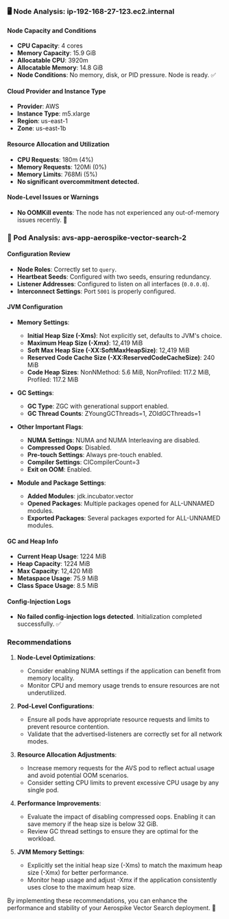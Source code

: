 ### 🖥️ Node Analysis: ip-192-168-27-123.ec2.internal

#### Node Capacity and Conditions
- **CPU Capacity**: 4 cores
- **Memory Capacity**: 15.9 GiB
- **Allocatable CPU**: 3920m
- **Allocatable Memory**: 14.8 GiB
- **Node Conditions**: No memory, disk, or PID pressure. Node is ready. ✅

#### Cloud Provider and Instance Type
- **Provider**: AWS
- **Instance Type**: m5.xlarge
- **Region**: us-east-1
- **Zone**: us-east-1b

#### Resource Allocation and Utilization
- **CPU Requests**: 180m (4%)
- **Memory Requests**: 120Mi (0%)
- **Memory Limits**: 768Mi (5%)
- **No significant overcommitment detected.**

#### Node-Level Issues or Warnings
- **No OOMKill events**: The node has not experienced any out-of-memory issues recently. 🚫

### 🧵 Pod Analysis: avs-app-aerospike-vector-search-2

#### Configuration Review
- **Node Roles**: Correctly set to `query`.
- **Heartbeat Seeds**: Configured with two seeds, ensuring redundancy.
- **Listener Addresses**: Configured to listen on all interfaces (`0.0.0.0`).
- **Interconnect Settings**: Port `5001` is properly configured.

#### JVM Configuration
- **Memory Settings**:
  - **Initial Heap Size (-Xms)**: Not explicitly set, defaults to JVM's choice.
  - **Maximum Heap Size (-Xmx)**: 12,419 MiB
  - **Soft Max Heap Size (-XX:SoftMaxHeapSize)**: 12,419 MiB
  - **Reserved Code Cache Size (-XX:ReservedCodeCacheSize)**: 240 MiB
  - **Code Heap Sizes**: NonNMethod: 5.6 MiB, NonProfiled: 117.2 MiB, Profiled: 117.2 MiB

- **GC Settings**:
  - **GC Type**: ZGC with generational support enabled.
  - **GC Thread Counts**: ZYoungGCThreads=1, ZOldGCThreads=1

- **Other Important Flags**:
  - **NUMA Settings**: NUMA and NUMA Interleaving are disabled.
  - **Compressed Oops**: Disabled.
  - **Pre-touch Settings**: Always pre-touch enabled.
  - **Compiler Settings**: CICompilerCount=3
  - **Exit on OOM**: Enabled.

- **Module and Package Settings**:
  - **Added Modules**: jdk.incubator.vector
  - **Opened Packages**: Multiple packages opened for ALL-UNNAMED modules.
  - **Exported Packages**: Several packages exported for ALL-UNNAMED modules.

#### GC and Heap Info
- **Current Heap Usage**: 1224 MiB
- **Heap Capacity**: 1224 MiB
- **Max Capacity**: 12,420 MiB
- **Metaspace Usage**: 75.9 MiB
- **Class Space Usage**: 8.5 MiB

#### Config-Injection Logs
- **No failed config-injection logs detected**. Initialization completed successfully. ✅

### Recommendations

1. **Node-Level Optimizations**:
   - Consider enabling NUMA settings if the application can benefit from memory locality.
   - Monitor CPU and memory usage trends to ensure resources are not underutilized.

2. **Pod-Level Configurations**:
   - Ensure all pods have appropriate resource requests and limits to prevent resource contention.
   - Validate that the advertised-listeners are correctly set for all network modes.

3. **Resource Allocation Adjustments**:
   - Increase memory requests for the AVS pod to reflect actual usage and avoid potential OOM scenarios.
   - Consider setting CPU limits to prevent excessive CPU usage by any single pod.

4. **Performance Improvements**:
   - Evaluate the impact of disabling compressed oops. Enabling it can save memory if the heap size is below 32 GiB.
   - Review GC thread settings to ensure they are optimal for the workload.

5. **JVM Memory Settings**:
   - Explicitly set the initial heap size (-Xms) to match the maximum heap size (-Xmx) for better performance.
   - Monitor heap usage and adjust -Xmx if the application consistently uses close to the maximum heap size.

By implementing these recommendations, you can enhance the performance and stability of your Aerospike Vector Search deployment. 🚀
